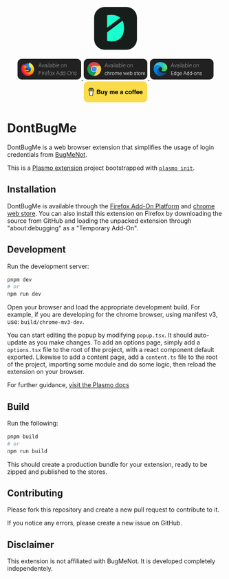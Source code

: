  <p align="center">
    <img src="assets/icon512.png" height="100"><br /><br />
    <a href="https://addons.mozilla.org/en-US/firefox/addon/dontbugme/">
        <img src="assets/firefox.png" alt="Availible on Firefox Add-Ons" width="150">
    </a>
    <a href="https://chrome.google.com/webstore/detail/dontbugme/mknlnngolpglmlcadgdmlaokbfgppmma">
        <img src="assets/chrome.png" alt="Availible on chrome web store" width="150">
    </a>
    <a href="https://microsoftedge.microsoft.com/addons/detail/dontbugme/fdgmjcnekkpdnoplmkljagijndpddnjb">
        <img src="assets/edge.png" alt="Availible on Edge Add-ons" width="150">
    </a>
    <a href="https://www.buymeacoffee.com/vantezzen" target="_blank">
        <img src="assets/bmc.png" alt="Buy Me A Coffee" width="150">
    </a>
</p>

# DontBugMe

DontBugMe is a web browser extension that simplifies the usage of login credentials from [BugMeNot](http://bugmenot.com/).

This is a [Plasmo extension](https://docs.plasmo.com/) project bootstrapped with [`plasmo init`](https://www.npmjs.com/package/plasmo).

## Installation

DontBugMe is available through the [Firefox Add-On Platform](https://addons.mozilla.org/en-US/firefox/addon/dontbugme/) and [chrome web store](https://chrome.google.com/webstore/detail/dontbugme/mknlnngolpglmlcadgdmlaokbfgppmma).
You can also install this extension on Firefox by downloading the source from GitHub and loading the unpacked extension through "about:debugging" as a "Temporary Add-On".

## Development

Run the development server:

```bash
pnpm dev
# or
npm run dev
```

Open your browser and load the appropriate development build. For example, if you are developing for the chrome browser, using manifest v3, use: `build/chrome-mv3-dev`.

You can start editing the popup by modifying `popup.tsx`. It should auto-update as you make changes. To add an options page, simply add a `options.tsx` file to the root of the project, with a react component default exported. Likewise to add a content page, add a `content.ts` file to the root of the project, importing some module and do some logic, then reload the extension on your browser.

For further guidance, [visit the Plasmo docs](https://docs.plasmo.com/)

## Build

Run the following:

```bash
pnpm build
# or
npm run build
```

This should create a production bundle for your extension, ready to be zipped and published to the stores.

## Contributing
Please fork this repository and create a new pull request to contribute to it.

If you notice any errors, please create a new issue on GitHub.

## Disclaimer
This extension is not affiliated with BugMeNot. It is developed completely independentely.

